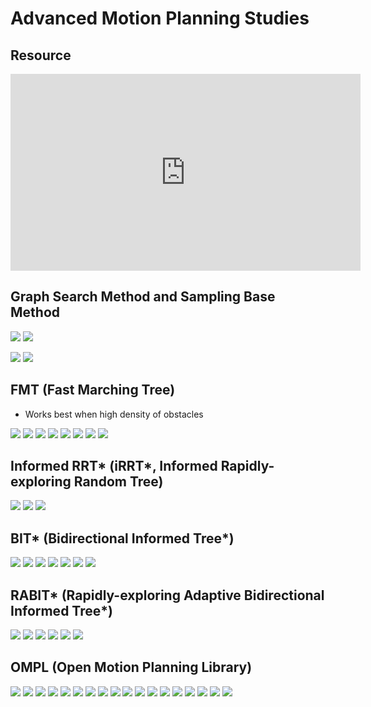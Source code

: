 # Advanced Motion Planning Studies

## Resource

<iframe width="560" height="315" src="https://www.youtube.com/embed/yggi7QjfOUM" title="YouTube video player" frameborder="0" allow="accelerometer; autoplay; clipboard-write; encrypted-media; gyroscope; picture-in-picture" allowfullscreen></iframe>


## Graph Search Method and Sampling Base Method

![](24_AdvancedMotionPlanningStudies/24_AdvancedMotionPlanningStudies_2023-04-16-17-07-00.png)
![](24_AdvancedMotionPlanningStudies/24_AdvancedMotionPlanningStudies_2023-04-16-17-07-17.png)

![](24_AdvancedMotionPlanningStudies/24_AdvancedMotionPlanningStudies_2023-04-16-17-08-41.png)
![](24_AdvancedMotionPlanningStudies/24_AdvancedMotionPlanningStudies_2023-04-16-17-09-15.png)

## FMT (Fast Marching Tree)

- Works best when high density of obstacles

![](24_AdvancedMotionPlanningStudies/24_AdvancedMotionPlanningStudies_2023-04-16-17-09-43.png)
![](24_AdvancedMotionPlanningStudies/24_AdvancedMotionPlanningStudies_2023-04-16-17-13-26.png)
![](24_AdvancedMotionPlanningStudies/24_AdvancedMotionPlanningStudies_2023-04-16-17-16-42.png)
![](24_AdvancedMotionPlanningStudies/24_AdvancedMotionPlanningStudies_2023-04-16-17-17-50.png)
![](24_AdvancedMotionPlanningStudies/24_AdvancedMotionPlanningStudies_2023-04-16-17-18-09.png)
![](24_AdvancedMotionPlanningStudies/24_AdvancedMotionPlanningStudies_2023-04-16-17-23-10.png)
![](24_AdvancedMotionPlanningStudies/24_AdvancedMotionPlanningStudies_2023-04-16-17-23-50.png)
![](24_AdvancedMotionPlanningStudies/24_AdvancedMotionPlanningStudies_2023-04-16-17-24-12.png)


## Informed RRT* (iRRT*, Informed Rapidly-exploring Random Tree)
![](24_AdvancedMotionPlanningStudies/24_AdvancedMotionPlanningStudies_2023-04-16-17-25-09.png)
![](24_AdvancedMotionPlanningStudies/24_AdvancedMotionPlanningStudies_2023-04-16-17-32-22.png)
![](24_AdvancedMotionPlanningStudies/24_AdvancedMotionPlanningStudies_2023-04-16-17-33-23.png)

## BIT* (Bidirectional Informed Tree*)
![](24_AdvancedMotionPlanningStudies/24_AdvancedMotionPlanningStudies_2023-04-16-17-35-32.png)
![](24_AdvancedMotionPlanningStudies/24_AdvancedMotionPlanningStudies_2023-04-16-17-35-41.png)
![](24_AdvancedMotionPlanningStudies/24_AdvancedMotionPlanningStudies_2023-04-16-17-35-51.png)
![](24_AdvancedMotionPlanningStudies/24_AdvancedMotionPlanningStudies_2023-04-16-17-37-26.png)
![](24_AdvancedMotionPlanningStudies/24_AdvancedMotionPlanningStudies_2023-04-16-17-38-07.png)
![](24_AdvancedMotionPlanningStudies/24_AdvancedMotionPlanningStudies_2023-04-16-17-39-31.png)
![](24_AdvancedMotionPlanningStudies/24_AdvancedMotionPlanningStudies_2023-04-16-19-55-18.png)

## RABIT* (Rapidly-exploring Adaptive Bidirectional Informed Tree*)

![](24_AdvancedMotionPlanningStudies/24_AdvancedMotionPlanningStudies_2023-04-16-19-55-55.png)
![](24_AdvancedMotionPlanningStudies/24_AdvancedMotionPlanningStudies_2023-04-16-19-56-17.png)
![](24_AdvancedMotionPlanningStudies/24_AdvancedMotionPlanningStudies_2023-04-16-19-56-56.png)
![](24_AdvancedMotionPlanningStudies/24_AdvancedMotionPlanningStudies_2023-04-16-19-57-17.png)
![](24_AdvancedMotionPlanningStudies/24_AdvancedMotionPlanningStudies_2023-04-16-19-57-40.png)
![](24_AdvancedMotionPlanningStudies/24_AdvancedMotionPlanningStudies_2023-04-16-19-58-24.png)

## OMPL (Open Motion Planning Library)

![](24_AdvancedMotionPlanningStudies/24_AdvancedMotionPlanningStudies_2023-04-16-20-04-52.png)
![](24_AdvancedMotionPlanningStudies/24_AdvancedMotionPlanningStudies_2023-04-16-20-13-54.png)
![](24_AdvancedMotionPlanningStudies/24_AdvancedMotionPlanningStudies_2023-04-16-20-21-57.png)
![](24_AdvancedMotionPlanningStudies/24_AdvancedMotionPlanningStudies_2023-04-16-20-24-07.png)
![](24_AdvancedMotionPlanningStudies/24_AdvancedMotionPlanningStudies_2023-04-16-20-26-37.png)
![](24_AdvancedMotionPlanningStudies/24_AdvancedMotionPlanningStudies_2023-04-16-20-28-05.png) 
![](24_AdvancedMotionPlanningStudies/24_AdvancedMotionPlanningStudies_2023-04-16-20-30-19.png)
![](24_AdvancedMotionPlanningStudies/24_AdvancedMotionPlanningStudies_2023-04-16-20-33-08.png)
![](24_AdvancedMotionPlanningStudies/24_AdvancedMotionPlanningStudies_2023-04-16-20-34-15.png)
![](24_AdvancedMotionPlanningStudies/24_AdvancedMotionPlanningStudies_2023-04-16-20-38-39.png)
![](24_AdvancedMotionPlanningStudies/24_AdvancedMotionPlanningStudies_2023-04-16-20-42-35.png)
![](24_AdvancedMotionPlanningStudies/24_AdvancedMotionPlanningStudies_2023-04-16-20-43-04.png)
![](24_AdvancedMotionPlanningStudies/24_AdvancedMotionPlanningStudies_2023-04-16-20-44-14.png)
![](24_AdvancedMotionPlanningStudies/24_AdvancedMotionPlanningStudies_2023-04-16-20-44-31.png)
![](24_AdvancedMotionPlanningStudies/24_AdvancedMotionPlanningStudies_2023-04-16-20-45-01.png)
![](24_AdvancedMotionPlanningStudies/24_AdvancedMotionPlanningStudies_2023-04-16-20-45-07.png)
![](24_AdvancedMotionPlanningStudies/24_AdvancedMotionPlanningStudies_2023-04-16-20-46-35.png)
![](24_AdvancedMotionPlanningStudies/24_AdvancedMotionPlanningStudies_2023-04-16-20-46-57.png)

